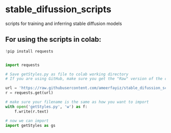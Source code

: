 # stable_difussion_scripts
scripts for training and inferring stable diffusion models


## For using the scripts in colab:

```python
!pip install requests
```

```python

import requests

# Save getStyles.py as file to colab working directory
# If you are using GitHub, make sure you get the "Raw" version of the code

url = 'https://raw.githubusercontent.com/ameerfayiz/stable_difussion_scripts/main/getStyles.py'
r = requests.get(url)

# make sure your filename is the same as how you want to import 
with open('getStyles.py', 'w') as f:
    f.write(r.text)

# now we can import
import getStyles as gs
```
